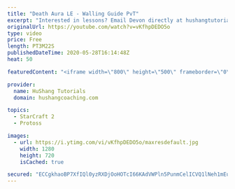 ```yaml
---
title: "Death Aura LE - Walling Guide PvT"
excerpt: "Interested in lessons? Email Devon directly at hushangtutorials@outlook.com ------------------------------------------------------------------------------------------------------- Want to support HuShang Tutorials directly? Patreon is a website where you can contribute a monthly donation that will help"
originalUrl: https://youtube.com/watch?v=vKfhpDEDO5o
type: video
price: Free
length: PT3M22S
publishedDateTime: 2020-05-28T16:14:48Z
heat: 50

featuredContent: "<iframe width=\"800\" height=\"500\" frameborder=\"0\" src=\"https://www.youtube.com/embed/vKfhpDEDO5o\" allow=\"accelerometer; autoplay; encrypted-media; gyroscope; picture-in-picture\" allowfullscreen></iframe>"

provider:
  name: HuShang Tutorials
  domain: hushangcoaching.com

topics:
  - StarCraft 2
  - Protoss

images:
  - url: https://i.ytimg.com/vi/vKfhpDEDO5o/maxresdefault.jpg
    width: 1280
    height: 720
    isCached: true

secured: "ECCgkhaoBP7XfIQl0yzRXDjOoHOTcI66KAdVWPln5PunmCelICVQ1lNeh1mEubtAYAGq0aUNhTjwEf+r8TLJLvRkRSIR7En08Zvqouh43wZP+K9YtBQOUcmrUk7U+JmSRxbutwJlL6dqsSUkXQPvRtCwkVeAknU/bOhVap+69LYvRPlEK2tGGO+RYVzq24WqAw9nwdISBqC6FG1qsABGuFme35ZUOyXczC4ZgCDksHhlab5P2JOI8pOYIsV/Zv+HWxCEqQUPRwFwVefvOU7E6e1hmZA5PgeYOtlmpkka9dr7uEVRfrKTR601xjdkNg1FK8nv0pWUch4ZIMckYNYU+n8RbDLaHNNIzz0e6Pl+kLqj7LUY9h1hmRdt5MmigMdcQ+zvMug8jIheITmi0STJIBLksxbR5kySOfa5pk++74s=;DORIPqTrZOIYLC12tjMd9g=="
---
```


